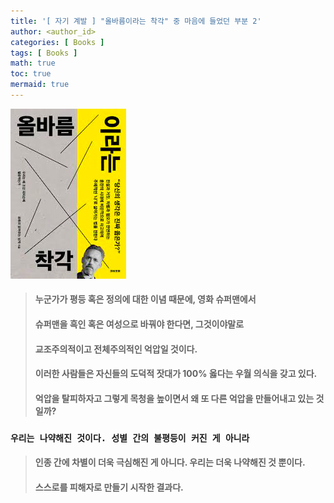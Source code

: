 ```yaml
---
title: '[ 자기 계발 ] "올바름이라는 착각" 중 마음에 들었던 부분 2'
author: <author_id>
categories: [ Books ]
tags: [ Books ]
math: true
toc: true
mermaid: true
---
```


![1](/images/backgrounds/books/manReadsYouTube.png)

> #### 누군가가 평등 혹은 정의에 대한 이념 때문에, 영화 슈퍼맨에서 
> #### 슈퍼맨을 흑인 혹은 여성으로 바꿔야 한다면, 그것이야말로 
> #### 교조주의적이고 전체주의적인 억압일 것이다.
>
> #### 이러한 사람들은 자신들의 도덕적 잣대가 100% 옳다는 우월 의식을 갖고 있다. 
> #### 억압을 탈피하자고 그렇게 목청을 높이면서 왜 또 다른 억압을 만들어내고 있는 것일까?

### `우리는 나약해진 것이다. 성별 간의 불평등이 커진 게 아니라`
  
> #### 인종 간에 차별이 더욱 극심해진 게 아니다. 우리는 더욱 나약해진 것 뿐이다. 
> #### 스스로를 피해자로 만들기 시작한 결과다.
